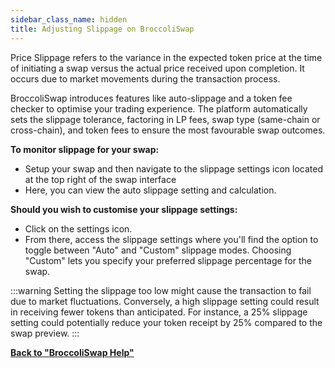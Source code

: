 ```yaml
---
sidebar_class_name: hidden
title: Adjusting Slippage on BroccoliSwap
---
```


Price Slippage refers to the variance in the expected token price at the time of initiating a swap versus the actual price received upon completion. It occurs due to market movements during the transaction process.

BroccoliSwap introduces features like auto-slippage and a token fee checker to optimise your trading experience. The platform automatically sets the slippage tolerance, factoring in LP fees, swap type (same-chain or cross-chain), and token fees to ensure the most favourable swap outcomes.

**To monitor slippage for your swap:**
 - Setup your swap and then navigate to the slippage settings icon located at the top right of the swap interface
 - Here, you can view the auto slippage setting and calculation.

**Should you wish to customise your slippage settings:**
- Click on the settings icon.
- From there, access the slippage settings where you'll find the option to toggle between "Auto" and "Custom" slippage modes. Choosing "Custom" lets you specify your preferred slippage percentage for the swap.

:::warning
Setting the slippage too low might cause the transaction to fail due to market fluctuations. Conversely, a high slippage setting could result in receiving fewer tokens than anticipated. For instance, a 25% slippage setting could potentially reduce your token receipt by 25% compared to the swap preview.
:::

**[Back to "BroccoliSwap Help"](/docs/090-Help-Centre/020-Broccoliswap/001-Index.md)**

